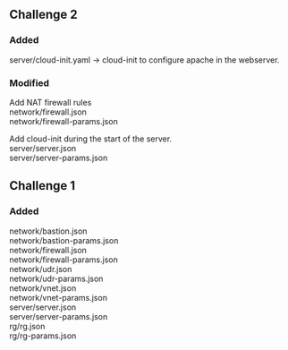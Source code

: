## Challenge 2

### Added

server/cloud-init.yaml -> cloud-init to configure apache in the webserver.  

### Modified

Add NAT firewall rules  
network/firewall.json  
network/firewall-params.json  

Add cloud-init during the start of the server.  
server/server.json  
server/server-params.json  


## Challenge 1

### Added

network/bastion.json  
network/bastion-params.json  
network/firewall.json  
network/firewall-params.json  
network/udr.json  
network/udr-params.json  
network/vnet.json  
network/vnet-params.json  
server/server.json  
server/server-params.json  
rg/rg.json  
rg/rg-params.json  




